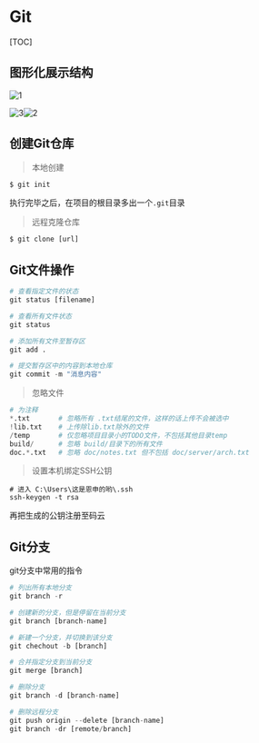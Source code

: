 # Git

[TOC]



## 图形化展示结构

![1](C:\Users\这是恩申的哟\Desktop\framework\Git\picture\1.png)

![3](C:\Users\这是恩申的哟\Desktop\framework\Git\picture\3.png)![2](C:\Users\这是恩申的哟\Desktop\framework\Git\picture\2.png)





## 创建Git仓库



>  本地创建

```python
$ git init
```

执行完毕之后，在项目的根目录多出一个`.git`目录



> 远程克隆仓库

```python
$ git clone [url]
```



## Git文件操作



```python
# 查看指定文件的状态
git status [filename]

# 查看所有文件状态
git status

# 添加所有文件至暂存区
git add . 

# 提交暂存区中的内容到本地仓库
git commit -m "消息内容"

```



> 忽略文件

```python
# 为注释
*.txt		# 忽略所有 .txt结尾的文件，这样的话上传不会被选中
!lib.txt	# 上传除lib.txt除外的文件
/temp		# 仅忽略项目目录小的TODO文件，不包括其他目录temp
build/		# 忽略 build/目录下的所有文件
doc.*.txt	# 忽略 doc/notes.txt 但不包括 doc/server/arch.txt
```



> 设置本机绑定SSH公钥

```
# 进入 C:\Users\这是恩申的哟\.ssh
ssh-keygen -t rsa
```

再把生成的公钥注册至码云





## Git分支

git分支中常用的指令

```python
# 列出所有本地分支
git branch -r

# 创建新的分支，但是停留在当前分支
git branch [branch-name]

# 新建一个分支，并切换到该分支
git chechout -b [branch]

# 合并指定分支到当前分支
git merge [branch]

# 删除分支
git branch -d [branch-name]

# 删除远程分支
git push origin --delete [branch-name]
git branch -dr [remote/branch]

```

